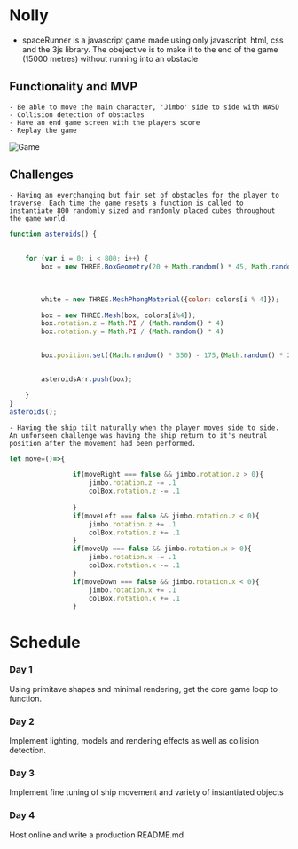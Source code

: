 # Nolly

- spaceRunner is a javascript game made using only javascript, html, css and the 3js library. The obejective is to make it to the end of the game (15000 metres) without running into an obstacle

## Functionality and MVP

    - Be able to move the main character, 'Jimbo' side to side with WASD
    - Collision detection of obstacles
    - Have an end game screen with the players score
    - Replay the game

![Game](https://grimeo-seeds.s3.amazonaws.com/spaceRunner.png "game")

## Challenges

    - Having an everchanging but fair set of obstacles for the player to traverse. Each time the game resets a function is called to instantiate 800 randomly sized and randomly placed cubes throughout the game world.

```javascript
function asteroids() {
    
    
    for (var i = 0; i < 800; i++) {
        box = new THREE.BoxGeometry(20 + Math.random() * 45, Math.random() * 90, 20 + Math.random() * 45);
        
        

        white = new THREE.MeshPhongMaterial({color: colors[i % 4]});

        box = new THREE.Mesh(box, colors[i%4]);
        box.rotation.z = Math.PI / (Math.random() * 4)
        box.rotation.y = Math.PI / (Math.random() * 4)


        box.position.set((Math.random() * 350) - 175,(Math.random() * 240) - 120, (Math.random() * -15000) - 600);


        asteroidsArr.push(box);

    }
}
asteroids();
```
    - Having the ship tilt naturally when the player moves side to side. An unforseen challenge was having the ship return to it's neutral position after the movement had been performed.

```javascript
let move=()=>{

                if(moveRight === false && jimbo.rotation.z > 0){
                    jimbo.rotation.z -= .1
                    colBox.rotation.z -= .1
                   
                }
                if(moveLeft === false && jimbo.rotation.z < 0){
                    jimbo.rotation.z += .1
                    colBox.rotation.z += .1
                }
                if(moveUp === false && jimbo.rotation.x > 0){
                    jimbo.rotation.x -= .1
                    colBox.rotation.x -= .1
                }
                if(moveDown === false && jimbo.rotation.x < 0){
                    jimbo.rotation.x += .1
                    colBox.rotation.x += .1
                }

```

# Schedule

### Day 1

Using primitave shapes and minimal rendering, get the core game loop to function.

### Day 2 

Implement lighting, models and rendering effects as well as collision detection.

### Day 3

Implement fine tuning of ship movement and variety of instantiated objects

### Day 4 

Host online and write a production README.md






    
